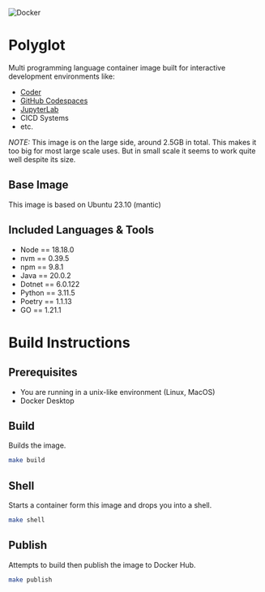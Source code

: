 ![Docker](https://github.com/jpwhite3/polyglot/workflows/Docker/badge.svg)

# Polyglot

Multi programming language container image built for interactive development environments like:

- [Coder](https://coder.com)
- [GitHub Codespaces](https://github.com/features/codespaces)
- [JupyterLab](https://jupyter.org)
- CICD Systems
- etc.

_NOTE:_ This image is on the large side, around 2.5GB in total. This makes it too big for most large scale uses. But in small scale it seems to work quite well despite its size.

## Base Image

This image is based on Ubuntu 23.10 (mantic)

## Included Languages & Tools

- Node == 18.18.0
- nvm == 0.39.5
- npm == 9.8.1
- Java == 20.0.2
- Dotnet == 6.0.122
- Python == 3.11.5
- Poetry == 1.1.13
- GO == 1.21.1

# Build Instructions

## Prerequisites

- You are running in a unix-like environment (Linux, MacOS)
- Docker Desktop

## Build

Builds the image.

```bash
make build
```

## Shell

Starts a container form this image and drops you into a shell.

```bash
make shell
```

## Publish

Attempts to build then publish the image to Docker Hub.

```bash
make publish
```
